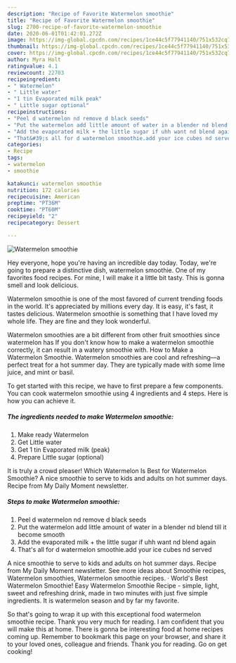 ```yaml
---
description: "Recipe of Favorite Watermelon smoothie"
title: "Recipe of Favorite Watermelon smoothie"
slug: 2700-recipe-of-favorite-watermelon-smoothie
date: 2020-06-01T01:42:01.272Z
image: https://img-global.cpcdn.com/recipes/1ce44c5f77941140/751x532cq70/watermelon-smoothie-recipe-main-photo.jpg
thumbnail: https://img-global.cpcdn.com/recipes/1ce44c5f77941140/751x532cq70/watermelon-smoothie-recipe-main-photo.jpg
cover: https://img-global.cpcdn.com/recipes/1ce44c5f77941140/751x532cq70/watermelon-smoothie-recipe-main-photo.jpg
author: Myra Holt
ratingvalue: 4.1
reviewcount: 22703
recipeingredient:
- " Watermelon"
- " Little water"
- "1 tin Evaporated milk peak"
- " Little sugar optional"
recipeinstructions:
- "Peel d watermelon nd remove d black seeds"
- "Put the watermelon add little amount of water in a blender nd blend till it become smooth"
- "Add the evaporated milk + the little sugar if uhh want nd blend again"
- "That&#39;s all for d watermelon smoothie.add your ice cubes nd served"
categories:
- Recipe
tags:
- watermelon
- smoothie

katakunci: watermelon smoothie 
nutrition: 172 calories
recipecuisine: American
preptime: "PT36M"
cooktime: "PT60M"
recipeyield: "2"
recipecategory: Dessert

---
```



![Watermelon smoothie](https://img-global.cpcdn.com/recipes/1ce44c5f77941140/751x532cq70/watermelon-smoothie-recipe-main-photo.jpg)

Hey everyone, hope you're having an incredible day today. Today, we're going to prepare a distinctive dish, watermelon smoothie. One of my favorites food recipes. For mine, I will make it a little bit tasty. This is gonna smell and look delicious.

Watermelon smoothie is one of the most favored of current trending foods in the world. It's appreciated by millions every day. It is easy, it's fast, it tastes delicious. Watermelon smoothie is something that I have loved my whole life. They are fine and they look wonderful.

Watermelon smoothies are a bit different from other fruit smoothies since watermelon has If you don&#39;t know how to make a watermelon smoothie correctly, it can result in a watery smoothie with. How to Make a Watermelon Smoothie. Watermelon smoothies are cool and refreshing—a perfect treat for a hot summer day. They are typically made with some lime juice, and mint or basil.


To get started with this recipe, we have to first prepare a few components. You can cook watermelon smoothie using 4 ingredients and 4 steps. Here is how you can achieve it.

<!--inarticleads1-->

##### The ingredients needed to make Watermelon smoothie:

1. Make ready  Watermelon
1. Get  Little water
1. Get 1 tin Evaporated milk (peak)
1. Prepare  Little sugar (optional)


It is truly a crowd pleaser! Which Watermelon Is Best for Watermelon Smoothie? A nice smoothie to serve to kids and adults on hot summer days. Recipe from My Daily Moment newsletter. 

<!--inarticleads2-->

##### Steps to make Watermelon smoothie:

1. Peel d watermelon nd remove d black seeds
1. Put the watermelon add little amount of water in a blender nd blend till it become smooth
1. Add the evaporated milk + the little sugar if uhh want nd blend again
1. That&#39;s all for d watermelon smoothie.add your ice cubes nd served


A nice smoothie to serve to kids and adults on hot summer days. Recipe from My Daily Moment newsletter. See more ideas about Smoothie recipes, Watermelon smoothies, Watermelon smoothie recipes. · World&#39;s Best Watermelon Smoothie! Easy Watermelon Smoothie Recipe - simple, light, sweet and refreshing drink, made in two minutes with just five simple ingredients. It is watermelon season and by far my favorite. 

So that's going to wrap it up with this exceptional food watermelon smoothie recipe. Thank you very much for reading. I am confident that you will make this at home. There is gonna be interesting food at home recipes coming up. Remember to bookmark this page on your browser, and share it to your loved ones, colleague and friends. Thank you for reading. Go on get cooking!
